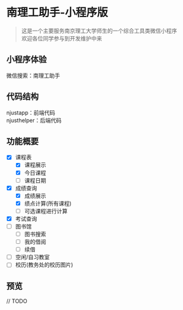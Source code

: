 # 南理工助手-小程序版

> 这是一个主要服务南京理工大学师生的一个综合工具类微信小程序</br>
> 欢迎各位同学参与到开发维护中来

## 小程序体验
微信搜索：南理工助手

## 代码结构
njustapp：前端代码</br>
njusthelper：后端代码

## 功能概要

- [x] 课程表
  - [x] 课程展示
  - [x] 今日课程
  - [ ] 课程日期
- [x] 成绩查询
  - [x] 成绩展示
  - [x] 绩点计算(所有课程)
  - [ ] 可选课程进行计算
- [x] 考试查询
- [ ] 图书馆
  - [ ] 图书搜索
  - [ ] 我的借阅
  - [ ] 续借
- [ ] 空闲/自习教室
- [ ] 校历(教务处的校历图片)
<!-- - [ ] 寻物/寻卡(失物招领,并且针对校园卡单独分类) -->

## 预览
// TODO
